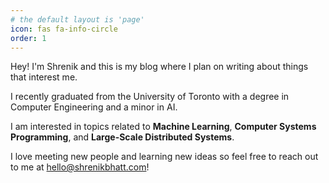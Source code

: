 ```yaml
---
# the default layout is 'page'
icon: fas fa-info-circle
order: 1
---
```


<!-- > Add Markdown syntax content to file `_tabs/about.md`{: .filepath } and it will show up on this page.
{: .prompt-tip } -->

Hey! I'm Shrenik and this is my blog where I plan on writing about things that interest me.

I recently graduated from the University of Toronto with a degree in Computer Engineering and a minor in AI.

I am interested in topics related to **Machine Learning**, **Computer Systems Programming**, and **Large-Scale Distributed Systems**.

I love meeting new people and learning new ideas so feel free to reach out to me at <hello@shrenikbhatt.com>!
